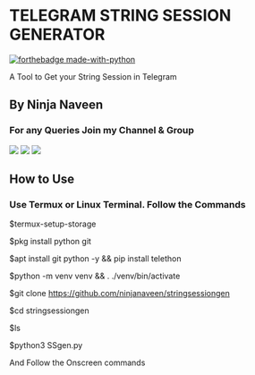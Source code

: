 # TELEGRAM STRING SESSION GENERATOR

<p align="center">

[![forthebadge made-with-python](http://ForTheBadge.com/images/badges/made-with-python.svg)](https://www.python.org/)

A Tool to Get your String Session in Telegram

## By Ninja Naveen

### For any Queries Join my Channel & Group 

<a href="https://t.me/joinchat/AAAAAEz2wFGHeaYi1cJW-w"><img src="https://img.shields.io/badge/Join-Telegram%20Channel-blue?logo=Telegram"></a>
<a href="https://t.me/joinchat/QOVLYkY_KxO4VwVHFUFVRA"><img src="https://img.shields.io/badge/Join-Telegram%20Group-blue.svg?logo=telegram"></a>
<a href="https://t.me/ninjanaveen"><img src="https://img.shields.io/badge/Made%20By-Ninja%20Naveen-red"></a>

## How to Use

### Use Termux or Linux Terminal. Follow the Commands

$termux-setup-storage

$pkg install python git

$apt install git python -y && pip install telethon

$python -m venv venv && . ./venv/bin/activate

$git clone https://github.com/ninjanaveen/stringsessiongen

$cd stringsessiongen

$ls

$python3 SSgen.py

And Follow the Onscreen commands

